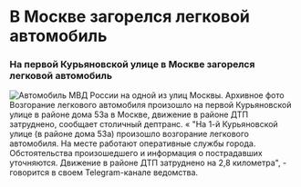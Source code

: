 # В Москве загорелся легковой автомобиль
### На первой Курьяновской улице в Москве загорелся легковой автомобиль
![](https://cdnn21.img.ria.ru/images/07e8/06/04/1950324914_0:409:2914:2048_1280x0_80_0_0_64eb5573a0d588e936c24484dd77fd3e.jpg "Автомобиль МВД России на одной из улиц Москвы. Архивное фото" )
Возгорание легкового автомобиля произошло на первой Курьяновской улице в районе дома 53а в Москве, движение в районе ДТП затруднено, сообщает столичный дептранс.
«
"На 1-й Курьяновской улице (в районе дома 53а) произошло возгорание легкового автомобиля. На месте работают оперативные службы города. Обстоятельства произошедшего и информация о пострадавших уточняются. Движение в районе ДТП затруднено на 2,8 километра", - говорится в своем Telegram-канале ведомства.
